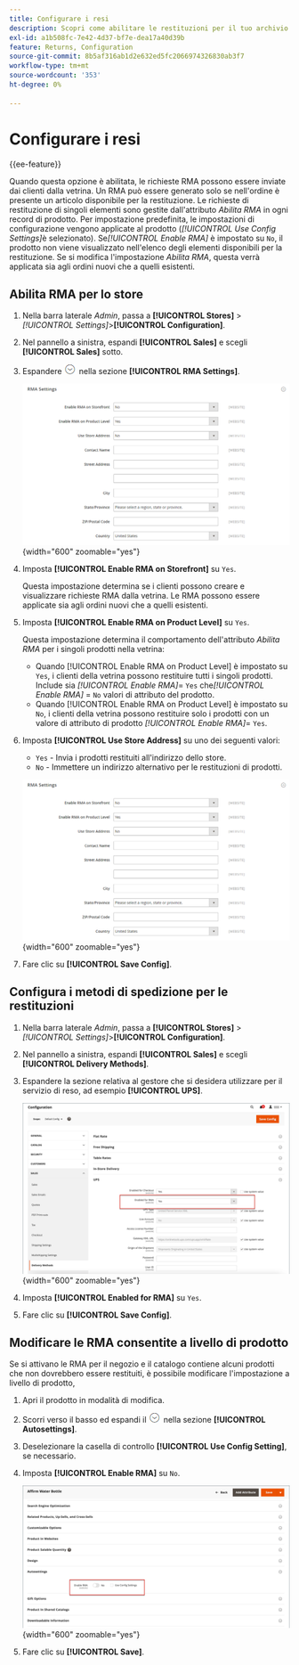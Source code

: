 ```yaml
---
title: Configurare i resi
description: Scopri come abilitare le restituzioni per il tuo archivio e configurare i metodi di spedizione supportati.
exl-id: a1b508fc-7e42-4d37-bf7e-dea17a40d39b
feature: Returns, Configuration
source-git-commit: 8b5af316ab1d2e632ed5fc2066974326830ab3f7
workflow-type: tm+mt
source-wordcount: '353'
ht-degree: 0%

---
```


# Configurare i resi

{{ee-feature}}

Quando questa opzione è abilitata, le richieste RMA possono essere inviate dai clienti dalla vetrina. Un RMA può essere generato solo se nell&#39;ordine è presente un articolo disponibile per la restituzione. Le richieste di restituzione di singoli elementi sono gestite dall&#39;attributo _Abilita RMA_ in ogni record di prodotto. Per impostazione predefinita, le impostazioni di configurazione vengono applicate al prodotto (_[!UICONTROL Use Config Settings]_&#x200B;è selezionato). Se&#x200B;_[!UICONTROL Enable RMA]_ è impostato su `No`, il prodotto non viene visualizzato nell&#39;elenco degli elementi disponibili per la restituzione. Se si modifica l&#39;impostazione _Abilita RMA_, questa verrà applicata sia agli ordini nuovi che a quelli esistenti.

## Abilita RMA per lo store

1. Nella barra laterale _Admin_, passa a **[!UICONTROL Stores]** > _[!UICONTROL Settings]_>**[!UICONTROL Configuration]**.

1. Nel pannello a sinistra, espandi **[!UICONTROL Sales]** e scegli **[!UICONTROL Sales]** sotto.

1. Espandere ![Il selettore di espansione](../assets/icon-display-expand.png) nella sezione **[!UICONTROL RMA Settings]**.

   ![Impostazioni RMA](../configuration-reference/sales/assets/sales-rma-settings.png){width="600" zoomable="yes"}

1. Imposta **[!UICONTROL Enable RMA on Storefront]** su `Yes`.

   Questa impostazione determina se i clienti possono creare e visualizzare richieste RMA dalla vetrina. Le RMA possono essere applicate sia agli ordini nuovi che a quelli esistenti.

1. Imposta **[!UICONTROL Enable RMA on Product Level]** su `Yes`.

   Questa impostazione determina il comportamento dell&#39;attributo _Abilita RMA_ per i singoli prodotti nella vetrina:

   - Quando [!UICONTROL Enable RMA on Product Level] è impostato su `Yes`, i clienti della vetrina possono restituire tutti i singoli prodotti. Include sia _[!UICONTROL Enable RMA]_= `Yes` che&#x200B;_[!UICONTROL Enable RMA]_ = `No` valori di attributo del prodotto.
   - Quando [!UICONTROL Enable RMA on Product Level] è impostato su `No`, i clienti della vetrina possono restituire solo i prodotti con un valore di attributo di prodotto _[!UICONTROL Enable RMA]_= `Yes`.

1. Imposta **[!UICONTROL Use Store Address]** su uno dei seguenti valori:

   - `Yes` - Invia i prodotti restituiti all&#39;indirizzo dello store.
   - `No` - Immettere un indirizzo alternativo per le restituzioni di prodotti.

   ![Impostazioni RMA con indirizzo alternativo](../configuration-reference/sales/assets/sales-rma-settings.png){width="600" zoomable="yes"}

1. Fare clic su **[!UICONTROL Save Config]**.

## Configura i metodi di spedizione per le restituzioni

1. Nella barra laterale _Admin_, passa a **[!UICONTROL Stores]** > _[!UICONTROL Settings]_>**[!UICONTROL Configuration]**.

1. Nel pannello a sinistra, espandi **[!UICONTROL Sales]** e scegli **[!UICONTROL Delivery Methods]**.

1. Espandere la sezione relativa al gestore che si desidera utilizzare per il servizio di reso, ad esempio **[!UICONTROL UPS]**.

   ![Abilita servizio RMA per gestore](./assets/rma-delivery-method.png){width="600" zoomable="yes"}

1. Imposta **[!UICONTROL Enabled for RMA]** su `Yes`.

1. Fare clic su **[!UICONTROL Save Config]**.

## Modificare le RMA consentite a livello di prodotto

Se si attivano le RMA per il negozio e il catalogo contiene alcuni prodotti che non dovrebbero essere restituiti, è possibile modificare l&#39;impostazione a livello di prodotto,

1. Apri il prodotto in modalità di modifica.

1. Scorri verso il basso ed espandi il ![selettore di espansione](../assets/icon-display-expand.png) nella sezione **[!UICONTROL Autosettings]**.

1. Deselezionare la casella di controllo **[!UICONTROL Use Config Setting]**, se necessario.

1. Imposta **[!UICONTROL Enable RMA]** su `No`.

   ![Disabilita RMA per un prodotto](./assets/product-advanced-autosettings-enable-rma.png){width="600" zoomable="yes"}

1. Fare clic su **[!UICONTROL Save]**.
